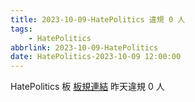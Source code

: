 ```yaml
---
title: 2023-10-09-HatePolitics 違規 0 人
tags:
    - HatePolitics
abbrlink: 2023-10-09-HatePolitics
date: HatePolitics-2023-10-09 12:00:00
---
```

HatePolitics 板 [板規連結](https://www.ptt.cc/bbs/HatePolitics/M.1617115262.A.D60.html)
昨天違規 0 人
